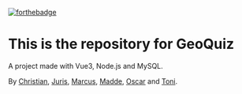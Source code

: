 [![forthebadge](https://forthebadge.com/images/badges/built-with-love.svg)](https://forthebadge.com)
# This is the repository for GeoQuiz

A project made with Vue3, Node.js and MySQL.


By <a href="#">Christian</a>, <a href="#">Juris</a>, <a href="#">Marcus</a>, <a href="#">Madde</a>, <a href="#">Oscar</a> and <a href="#">Toni</a>.
